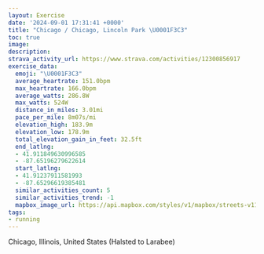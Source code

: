 ```yaml
---
layout: Exercise
date: '2024-09-01 17:31:41 +0000'
title: "Chicago / Chicago, Lincoln Park \U0001F3C3"
toc: true
image:
description:
strava_activity_url: https://www.strava.com/activities/12300856917
exercise_data:
  emoji: "\U0001F3C3"
  average_heartrate: 151.0bpm
  max_heartrate: 166.0bpm
  average_watts: 286.8W
  max_watts: 524W
  distance_in_miles: 3.01mi
  pace_per_mile: 8m07s/mi
  elevation_high: 183.9m
  elevation_low: 178.9m
  total_elevation_gain_in_feet: 32.5ft
  end_latlng:
  - 41.911849630996585
  - -87.65196279622614
  start_latlng:
  - 41.91237911581993
  - -87.65296619385481
  similar_activities_count: 5
  similar_activities_trend: -1
  mapbox_image_url: https://api.mapbox.com/styles/v1/mapbox/streets-v11/static/path-5+787af2-1.0(%7Dgy~Fzk~uOMc%60%40EeFAkGEUIEqB%40MCAI%40s%40EiH%3FoHIy%40A%7BBAk%40Ea%40Ki%40Ai%40CwKCgCBiA%3FmGCkAHeA%3FuAIe%40Qg%40YkAKw%40Me%40McAGiAHo%40AgBFy%40Bo%40Gy%40FoB%3Fc%40Ea%40QsAB%3FAg%40o%40wCn%40%60DT%7C%40%40GK%5BECGHCPJh%40B%60%40%3FbEHzA%60%40lBJdA%40lBZ~C%3F%5CMj%40Lf%40%40j%40Dh%40K%7CA%3Ft%40Jp%40%40XIvEAdFDhKBx%40Jz%40PhFDpODlCBRDDlAAPBDDBRFbHRje%40),pin-s-s+e5b22e(-87.65134,41.91375),pin-s-f+89ae00(-87.65137999999996,41.913840000000015)/auto/800x800?access_token=pk.eyJ1Ijoiam9zaGJlY2ttYW4iLCJhIjoiY205eWR2aDd1MWZ6djJrbXc4a3M0bWZleiJ9.XiG9OWkNcZk2QzjJbxLB4A
tags:
- running
---
```




Chicago, Illinois, United States (Halsted to Larabee)
